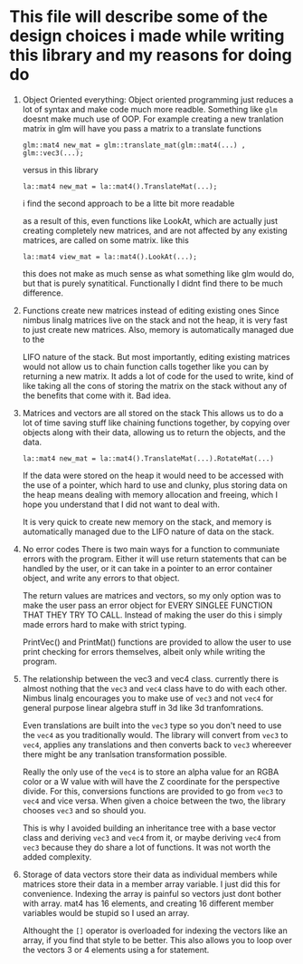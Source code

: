 # This file will describe some of the design choices i made while writing this library and my reasons for doing do

1. Object Oriented everything:
    Object oriented programming just reduces a lot of syntax and make code much more readble. Something like `glm` doesnt make much use of OOP. For example creating a new tranlation matrix in glm will have you pass a matrix to a translate functions
    
    `glm::mat4 new_mat = glm::translate_mat(glm::mat4(...) , glm::vec3(...);`

    versus in this library

    `la::mat4 new_mat = la::mat4().TranslateMat(...);`

    i find the second approach to be a litte bit more readable

    as a result of this, even functions like LookAt, which are actually just creating completely new matrices, and are not affected by any existing matrices, are called on some matrix. like this

    `la::mat4 view_mat = la::mat4().LookAt(...);`

    this does not make as much sense as what something like glm would do, but that is purely synatitical. Functionally I didnt find there to be much difference.

2. Functions create new matrices instead of editing existing ones
    Since nimbus linalg matrices live on the stack and not the heap, it is very fast to just create new matrices. Also, memory is automatically managed due to the 
    
    LIFO nature of the stack. But most importantly, editing existing matrices would not allow us to chain function calls together like you can by returning a new matrix. It adds a lot of code for the used to write, kind of like taking all the cons of storing the matrix on the stack without any of the benefits that come with it. Bad idea.

3. Matrices and vectors are all stored on the stack
    This allows us to do a lot of time saving stuff like chaining functions together, by copying over objects along with their data, allowing us to return the objects, and the data.

    `la::mat4 new_mat = la::mat4().TranslateMat(...).RotateMat(...)`

    If the data were stored on the heap it would need to be accessed with the use of a pointer,  which hard to use and clunky, plus storing data on the heap means dealing with memory allocation and freeing, which I hope you understand that I did not want to deal with.

    It is very quick to create new memory on the stack, and memory is automatically managed due to the LIFO nature of data on the stack.

4. No error codes
    There is two main ways for a function to communiate errors with the program. Either it will use return statements that can be handled by the user, or it can take in a pointer to an error container object, and write any errors to that object.

    The return values are matrices and vectors, so my only option was to make the user pass an error object for EVERY SINGLEE FUNCTION THAT THEY TRY TO CALL. Instead of making the user do this i simply made errors hard to make with strict typing.

    PrintVec() and PrintMat() functions are provided to allow the user to use print checking for errors themselves, albeit only while writing the program.

5. The relationship between the vec3 and vec4 class.
    currently there is almost nothing that the `vec3` and `vec4` class have to do with each other. Nimbus linalg encourages you to make use of `vec3` and not `vec4` for general purpose linear algebra stuff in 3d like 3d tranfomrations.
    
    Even translations are built into the `vec3` type so you don't need to use the `vec4` as you traditionally would. The library will convert from `vec3` to `vec4`, applies any translations and then converts back to `vec3` whereever there might be any tranlsation transformation possible.
    
    Really the only use of the `vec4` is to store an alpha value for an RGBA color or a W value with will have the Z coordinate for the perspective divide. For this, conversions functions are provided to go from `vec3` to `vec4` and vice versa. When given a choice between the two, the library chooses `vec3` and so should you.

    This is why I avoided building an inheritance tree with a base vector class and deriving `vec3` and `vec4` from it, or maybe deriving `vec4` from `vec3` because they do share a lot of functions. It was not worth the added complexity.

6. Storage of data
    vectors store their data as individual members while matrices store their data in a member array variable. I just did this for convenience. Indexing the array is painful so vectors just dont bother with array. mat4 has 16 elements, and creating 16 different member variables would be stupid so I used an array.

    Althought the `[]` operator is overloaded for indexing the vectors like an array, if you find that style to be better. This also allows you to loop over the vectors 3 or 4 elements using a for statement.
